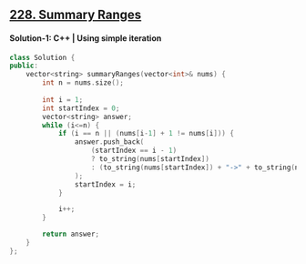 ## [228. Summary Ranges](https://leetcode.com/problems/summary-ranges/description/)

#### Solution-1: C++ | Using simple iteration
```c++
class Solution {
public:
    vector<string> summaryRanges(vector<int>& nums) {
        int n = nums.size();
        
        int i = 1;
        int startIndex = 0;
        vector<string> answer;
        while (i<=n) {
            if (i == n || (nums[i-1] + 1 != nums[i])) {
                answer.push_back(
                    (startIndex == i - 1)
                    ? to_string(nums[startIndex])
                    : (to_string(nums[startIndex]) + "->" + to_string(nums[i - 1]))
                );
                startIndex = i;
            }

            i++;
        }

        return answer;
    }
};
```